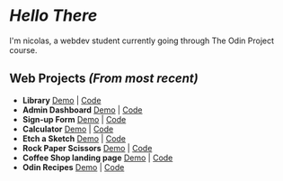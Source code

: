 # *Hello There*
I'm nicolas, a webdev student currently going through The Odin Project course.

## Web Projects *(From most recent)*
- **Library** [Demo](https://nicolasgsantana.github.io/library/) | [Code](https://github.com/nicolasgsantana/library)
- **Admin Dashboard** [Demo](https://nicolasgsantana.github.io/admin-dashboard/) | [Code](https://github.com/nicolasgsantana/admin-dashboard)
- **Sign-up Form** [Demo](https://nicolasgsantana.github.io/odin-form/) | [Code](https://github.com/nicolasgsantana/odin-form)
- **Calculator** [Demo](https://nicolasgsantana.github.io/calculator/) | [Code](https://github.com/nicolasgsantana/calculator)
- **Etch a Sketch** [Demo](https://nicolasgsantana.github.io/etch-a-sketch/) | [Code](https://github.com/nicolasgsantana/etch-a-sketch)
- **Rock Paper Scissors** [Demo](https://nicolasgsantana.github.io/rock-paper-scissors/) | [Code](https://github.com/nicolasgsantana/rock-paper-scissors)
- **Coffee Shop landing page** [Demo](https://nicolasgsantana.github.io/landing-page/) | [Code](https://github.com/nicolasgsantana/landing-page)
- **Odin Recipes** [Demo](https://nicolasgsantana.github.io/odin-recipes/) | [Code](https://github.com/nicolasgsantana/odin-recipes)
